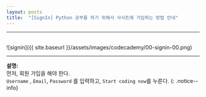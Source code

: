 ```yaml
---
layout: posts
title:  "[SignIn] Python 공부를 하기 위해서 사시트에 가입하는 방법 안내"
---
```


<hr/>
<br/>   
![signin]({{ site.baseurl }}/assets/images/codecademy/00-signin-00.png)
<hr/>    

**설명:**     
먼저, 회원 가입을 해야 한다.    
`Username` , `Email`, `Password` 를 입력하고, `Start coding now`를 누른다. 
{: .notice--info}
